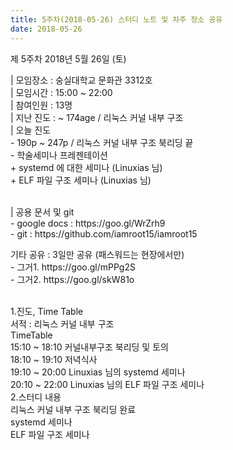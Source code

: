 ```yaml
---
title: 5주차(2018-05-26) 스터디 노트 및 차주 장소 공유
date: 2018-05-26
---
```


<p>
제 5주차 2018년 5월 26일 (토)
</p><p>
| 모임장소 : 숭실대학교 문화관 3312호<br>
| 모임시간 : 15:00 ~ 22:00<br>
| 참여인원 : 13명<br>
| 지난 진도 : ~ 174age /  리눅스 커널 내부 구조<br>
| 오늘 진도<br>
- 190p ~ 247p /  리눅스 커널 내부 구조 북리딩 끝<br>
- 학술세미나 프레젠테이션<br>
+ systemd 에 대한 세미나 (Linuxias 님)<br>
+ ELF 파일 구조 세미나 (Linuxias 님) 
</p><p>
 <br>
| 공용 문서 및 git <br>
- google docs : https://goo.gl/WrZrh9<br>
- git : https://github.com/iamroot15/iamroot15
</p><p>
기타 공유 : 3일만 공유 (패스워드는 현장에서만)<br>
- 그거1. https://goo.gl/mPPg2S<br>
- 그거2. https://goo.gl/skW81o
</p><p>
 <br>
1.진도, Time Table<br>
서적 : 리눅스 커널 내부 구조<br>
TimeTable<br>
15:10 ~ 18:10 커널내부구조 북리딩 및 토의 <br>
18:10 ~ 19:10 저녁식사<br>
19:10 ~ 20:00 Linuxias 님의 systemd 세미나 <br>
20:10 ~ 22:00 Linuxias 님의 ELF 파일 구조 세미나 <br>
2.스터디 내용<br>
리눅스 커널 내부 구조 북리딩 완료  <br>
systemd 세미나<br>
ELF 파일 구조 세미나 
</p>
